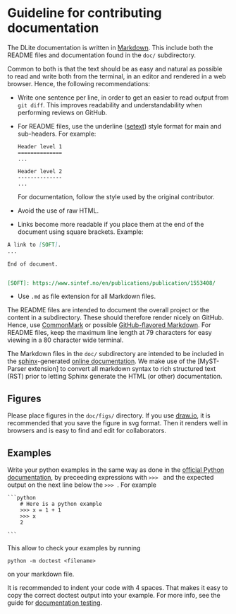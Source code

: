 Guideline for contributing documentation
========================================

The DLite documentation is written in [Markdown].
This include both the README files and documentation found in the `doc/` subdirectory.

Common to both is that the text should be as easy and natural as possible to read and write both from the terminal, in an editor and rendered in a web browser.
Hence, the following recommendations:

* Write one sentence per line, in order to get an easier to read output from `git diff`.
  This improves readability and understandability when performing reviews on GitHub.

* For README files, use the underline ([setext]) style format for main and sub-headers.
  For example:

      Header level 1
      ==============
      ...

      Header level 2
      --------------
      ...

  For documentation, follow the style used by the original contributor.

* Avoid the use of raw HTML.

* Links become more readable if you place them at the end of the document using square brackets.
  Example:

```markdown
A link to [SOFT].
...

End of document.


[SOFT]: https://www.sintef.no/en/publications/publication/1553408/
```

* Use `.md` as file extension for all Markdown files.

The README files are intended to document the overall project or the content in a subdirectory.
These should therefore render nicely on GitHub.
Hence, use [CommonMark] or possible [GitHub-flavored Markdown].
For README files, keep the maximum line length at 79 characters for easy viewing in a 80 character wide terminal.

The Markdown files in the `doc/` subdirectory are intended to be included in the [sphinx]-generated [online documentation].
We make use of the [MyST-Parser extension] to convert all markdown syntax to rich structured text (RST) prior to letting Sphinx generate the HTML (or other) documentation.


Figures
-------
Please place figures in the `doc/figs/` directory.
If you use [draw.io], it is recommended that you save the figure in svg format.
Then it renders well in browsers and is easy to find and edit for collaborators.


Examples
--------
Write your python examples in the same way as done in the [official Python documentation], by preceeding expressions with `>>> ` and the expected output on the next line below the `>>> `.
For example

    ```python
        # Here is a python example
        >>> x = 1 + 1
        >>> x
        2

    ```

This allow to check your examples by running

```shell
python -m doctest <filename>
```

on your markdown file.

It is recommended to indent your code with 4 spaces.
That makes it easy to copy the correct doctest output into your example.
For more info, see the guide for [documentation testing].


[Markdown]: https://en.wikipedia.org/wiki/Markdown
[setext]: https://github.com/DavidAnson/markdownlint/blob/main/doc/md003.md
[CommonMark]: https://github.com/adam-p/markdown-here/wiki/Markdown-Cheatsheet
[GitHub-flavored Markdown]: https://docs.github.com/en/get-started/writing-on-github
[MyST Markdown extensions]: https://myst-parser.readthedocs.io/en/latest/syntax/optional.html
[sphinx]: https://www.sphinx-doc.org/
[online documentation]: https://sintef.github.io/dlite/
[draw.io]: https://app.diagrams.net/
[doctest]: https://docs.python.org/3/library/doctest.html
[official Python documentation]: https://docs.python.org/3/tutorial/introduction.html#numbers
[documentation testing]: documentation_testing.md

